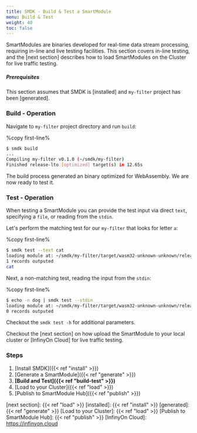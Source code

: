 ```yaml
---
title: SMDK - Build & Test a SmartModule
menu: Build & Test
weight: 40
toc: false
---
```


SmartModules are binaries developed for real-time data stream processing, requiring in-line and live testing facilities. This section covers in-line testing, and the [next section] describes how to load SmartModules on the Cluster for live traffic testing.

##### Prerequisites

This section assumes that SMDK is [installed] and `my-filter` project has been [generated].

### Build - Operation

Navigate to `my-filter` project directory and run `build`:

%copy first-line%
```bash
$ smdk build
...
Compiling my-filter v0.1.0 (~/smdk/my-filter)
Finished release-lto [optimized] target(s) in 12.65s
```

The build process generated an binary optimized for WebAssembly. We are now ready to test it.

### Test - Operation

When testing a SmartModule you can provide the test input via direct `text`, specifying a `file`,
or reading from the `stdin`.

Let's perform the matching test for our `my-filter` that looks for letter `a`:

%copy first-line%
```bash
$ smdk test --text cat
loading module at: ~/smdk/my-filter/target/wasm32-unknown-unknown/release-lto/my_filter.wasm
1 records outputed
cat
```

Next, a non-matching test, reading the input from the `stdin`:

%copy first-line%
```bash
$ echo -n dog | smdk test --stdin
loading module at: ~/smdk/my-filter/target/wasm32-unknown-unknown/release-lto/my_filter.wasm
0 records outputed
```

Checkout the `smdk test -h` for additional parameters. 

Checkout the [next section] on how upload the SmartModule to your local cluster or [InfinyOn Cloud] for live traffic testing.

### Steps

1. [Install SMDK]({{< ref "install" >}})
2. [Generate a SmartModule]({{< ref "generate" >}})
3. **[Build and Test]({{< ref "build-test" >}})**
4. [Load to your Cluster]({{< ref "load" >}})
5. [Publish to SmartModule Hub]({{< ref "publish" >}})

[next section]: {{< ref "load" >}}
[installed]: {{< ref "install" >}}
[generated]: {{< ref "generate" >}}
[Load to your Cluster]: {{< ref "load" >}}
[Publish to SmartModule Hub]: {{< ref "publish" >}}
[InfinyOn Cloud]: https://infinyon.cloud
